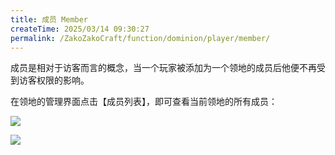 ```yaml
---
title: 成员 Member
createTime: 2025/03/14 09:30:27
permalink: /ZakoZakoCraft/function/dominion/player/member/
---
```


成员是相对于访客而言的概念，当一个玩家被添加为一个领地的成员后他便不再受到访客权限的影响。

在领地的管理界面点击【成员列表】，即可查看当前领地的所有成员：

![](/assets/ZakoZakoCraft/function/dominion/player/member/1.png)

![](/assets/ZakoZakoCraft/function/dominion/player/member/2.png)
